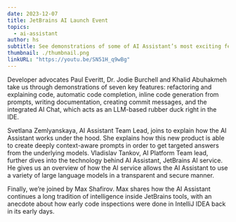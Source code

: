 ```yaml
---
date: 2023-12-07
title: JetBrains AI Launch Event
topics:
  - ai-assistant
author: hs
subtitle: See demonstrations of some of AI Assistant’s most exciting features as well as a deeper dive into how it works.
thumbnail: ./thumbnail.png
linkURL: "https://youtu.be/SN51H_q9wBg"
---
```


Developer advocates Paul Everitt, Dr. Jodie Burchell and Khalid Abuhakmeh take us through demonstrations of seven key features: refactoring and explaining code, automatic code completion, inline code generation from prompts, writing documentation, creating commit messages, and the integrated AI Chat, which acts as an LLM-based rubber duck right in the IDE.

Svetlana Zemlyanskaya, AI Assistant Team Lead, joins to explain how the AI Assistant works under the hood. She explains how this new product is able to create deeply context-aware prompts in order to get targeted answers from the underlying models. Vladislav Tankov, AI Platform Team lead, further dives into the technology behind AI Assistant, JetBrains AI service. He gives us an overview of how the AI service allows the AI Assistant to use a variety of large language models in a transparent and secure manner.

Finally, we’re joined by Max Shafirov. Max shares how the AI Assistant continues a long tradition of intelligence inside JetBrains tools, with an anecdote about how early code inspections were done in IntelliJ IDEA back in its early days.
